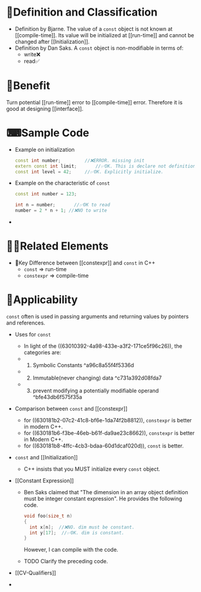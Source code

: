 # 📝Definition and Classification
- Definition by Bjarne. The value of a `const` object is not known at [[compile-time]]. Its value will be initialized at [[run-time]] and cannot be changed after [[Initialization]].
- Definition by Dan Saks. A `const` object is non-modifiable in terms of:
    - write❌
    - read✅
    
# 🚀Benefit
 Turn potential [[run-time]] error to [[compile-time]] error. Therefore it is good at designing [[interface]].

# ⌨Sample Code
- Example on initialization
  
  ``` c++
  const int number;			//❌ERROR. missing init
  extern const int limit;		//✅OK. This is declare not definition.
  const int level = 42;		//✅OK. Explicitly initialize.
  ```
- Example on the characteristic of `const`
  ``` c++
  const int number = 123;
  
  int n = number;		//✅OK to read
  number = 2 * n + 1; //❌NO to write
  ```
-

# 🙋‍♂️Related Elements
- 📌Key Difference between [[constexpr]] and `const` in C++
    - `const` => run-time
    - `constexpr` => compile-time
    
# 🤳Applicability
 `const` often is used in passing arguments and returning values by pointers and references.

- Uses for `const`
    - In light of the ((63010392-4a98-433e-a3f2-171ce5f96c26)), the categories are:
    - 1. Symbolic Constants ^a96c8a55f4f5336d
    - 2. Immutable(never changing) data ^c731a392d08fda7
    - 3. prevent modifying a potentially modifiable operand ^bfe43db6f575f35a
    
- Comparison between `const` and [[constexpr]]
    - for ((630181b2-07c2-41c8-bf6e-1da74f2b8812)), `constexpr` is better in modern C++.
    - for ((630181b6-f3be-46eb-b61f-da9ae23c8662)), `constexpr` is better in Modern C++.
    - for ((630181b8-4ffc-4cb3-bdaa-60d1dcaf020d)), `const` is better.
    
- `const` and [[Initialization]]
    - C++ insists that you MUST initialize every `const` object.
    
- [[Constant Expression]]
    - Ben Saks claimed that "The dimension in an array object definition must be integer constant expression". He provides the following code.
      
      ``` c++
      void foo(size_t n)
      {
        int x[n];  //❌NO. dim must be constant.
        int y[17];	//✅OK. dim is constant.
      }
      ```
      
      However, I can compile with the code.
    - TODO Clarify the preceding code.
    
- [[CV-Qualifiers]]

-
